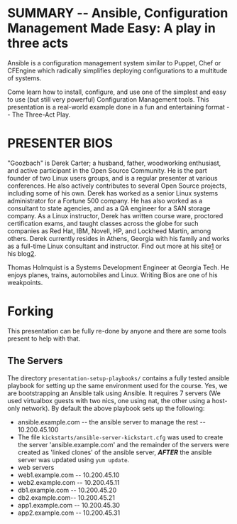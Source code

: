 SUMMARY -- Ansible, Configuration Management Made Easy: A play in three acts
=================================
Ansible is a configuration management system similar to Puppet, Chef or CFEngine which radically simplifies deploying configurations to a multitude of systems.

Come learn how to install, configure, and use one of the simplest and easy to use (but still very powerful) Configuration Management tools. 
This presentation is a real-world example done in a fun and entertaining format -- The Three-Act Play.

PRESENTER BIOS
===================================
"Goozbach" is Derek Carter; a husband, father, woodworking enthusiast, and active participant in the Open Source Community.
He is the part founder of two Linux users groups, and is a regular presenter at various conferences.
He also actively contributes to several Open Source projects, including some of his own.
Derek has worked as a senior Linux systems administrator for a Fortune 500 company.
He has also worked as a consultant to state agencies, and as a QA engineer for a SAN storage company.
As a Linux instructor, Derek has written course ware, proctored certification exams, and taught classes across the globe for such companies as Red Hat, IBM, Novell, HP, and Lockheed Martin, among others.
Derek currently resides in Athens, Georgia with his family and works as a full-time Linux consultant and instructor.
Find out more at his site[1] or his blog[2].
 
 [1]: http://goozbach.com/
 [2]: http://blog.friocorte.com/
 
 
Thomas Holmquist is a Systems Development Engineer at Georgia Tech. He enjoys planes, trains, automobiles and Linux. Writing Bios are one of his weakpoints.

Forking
=======
This presentation can be fully re-done by anyone and there are some tools present to help with that.

## The Servers
The directory `presentation-setup-playbooks/` contains a fully tested ansible playbook for setting up the same environment used for the course.  Yes, we are bootstrapping an Ansible talk using Ansible.  It requires 7 servers (We used virtualbox guests with two nics, one using nat, the other using a host-only network).  By default the above playbook sets up the following:
* ansible.example.com -- the ansible server to manage the rest -- 10.200.45.100
 * The file `kickstarts/ansible-server-kickstart.cfg` was used to create the server 'ansible.example.com' and the remainder of the servers were created as 'linked clones' of the ansible server, ***AFTER*** the ansible server was updated using `yum update`.
* web servers
 * web1.example.com -- 10.200.45.10
 * web2.example.com -- 10.200.45.11
 * db1.example.com -- 10.200.45.20
 * db2.example.com-- 10.200.45.21
 * app1.example.com -- 10.200.45.30
 * app2.example.com -- 10.200.45.31

